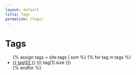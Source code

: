 ```yaml
---
layout: default
title: Tags
permalink: /tags/
---
```


<h1>Tags</h1>
<ul>
  {% assign tags = site.tags | sort %}
  {% for tag in tags %}
    <li><a href="{{ '/tags/' | append: tag[0] | relative_url }}">{{ tag[0] }}</a> ({{ tag[1].size }})</li>
  {% endfor %}
</ul>